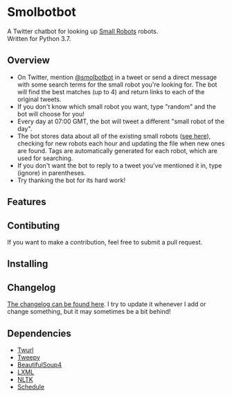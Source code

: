 # Smolbotbot
A Twitter chatbot for looking up [Small Robots](https://twitter.com/smolrobots) robots.  
Written for Python 3.7.

## Overview
- On Twitter, mention [@smolbotbot](https://twitter.com/smolbotbot) in a tweet or send a direct message with some search terms for the small robot you're looking for. The bot will find the best matches (up to 4) and return links to each of the original tweets.
- If you don't know which small robot you want, type "random" and the bot will choose for you!
- Every day at 07:00 GMT, the bot will tweet a different "small robot of the day".
- The bot stores data about all of the existing small robots ([see here](https://github.com/Pantonshire/SmolBotBot/blob/master/data/robot-data.csv)), checking for new robots each hour and updating the file when new ones are found. Tags are automatically generated for each robot, which are used for searching.
- If you don't want the bot to reply to a tweet you've mentioned it in, type (ignore) in parentheses.
- Try thanking the bot for its hard work!

## Features

## Contibuting
If you want to make a contribution, feel free to submit a pull request.

## Installing

## Changelog
[The changelog can be found here](https://github.com/Pantonshire/SmolBotBot/blob/master/changelog.md#changelog). I try to update it whenever I add or change something, but it may sometimes be a bit behind!

## Dependencies
- [Twurl](https://github.com/twitter/twurl)
- [Tweepy](https://github.com/tweepy/tweepy)
- [BeautifulSoup4](https://www.crummy.com/software/BeautifulSoup/)
- [LXML](https://github.com/lxml/lxml)
- [NLTK](http://www.nltk.org/)
- [Schedule](https://github.com/dbader/schedule)
